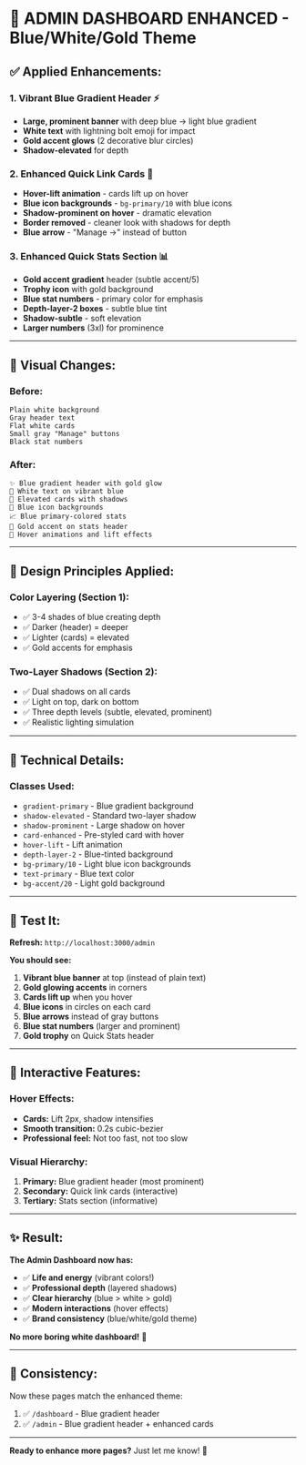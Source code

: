 # 🎨 ADMIN DASHBOARD ENHANCED - Blue/White/Gold Theme

## ✅ **Applied Enhancements:**

### **1. Vibrant Blue Gradient Header** ⚡
- **Large, prominent banner** with deep blue → light blue gradient
- **White text** with lightning bolt emoji for impact
- **Gold accent glows** (2 decorative blur circles)
- **Shadow-elevated** for depth

### **2. Enhanced Quick Link Cards** 🎯
- **Hover-lift animation** - cards lift up on hover
- **Blue icon backgrounds** - `bg-primary/10` with blue icons
- **Shadow-prominent on hover** - dramatic elevation
- **Border removed** - cleaner look with shadows for depth
- **Blue arrow** - "Manage →" instead of button

### **3. Enhanced Quick Stats Section** 📊
- **Gold accent gradient** header (subtle accent/5)
- **Trophy icon** with gold background
- **Blue stat numbers** - primary color for emphasis
- **Depth-layer-2 boxes** - subtle blue tint
- **Shadow-subtle** - soft elevation
- **Larger numbers** (3xl) for prominence

---

## 🎨 **Visual Changes:**

### **Before:**
```
Plain white background
Gray header text
Flat white cards
Small gray "Manage" buttons
Black stat numbers
```

### **After:**
```
✨ Blue gradient header with gold glow
💙 White text on vibrant blue
🎴 Elevated cards with shadows
🔵 Blue icon backgrounds
📈 Blue primary-colored stats
🥇 Gold accent on stats header
🎪 Hover animations and lift effects
```

---

## 📐 **Design Principles Applied:**

### **Color Layering (Section 1):**
- ✅ 3-4 shades of blue creating depth
- ✅ Darker (header) = deeper
- ✅ Lighter (cards) = elevated
- ✅ Gold accents for emphasis

### **Two-Layer Shadows (Section 2):**
- ✅ Dual shadows on all cards
- ✅ Light on top, dark on bottom
- ✅ Three depth levels (subtle, elevated, prominent)
- ✅ Realistic lighting simulation

---

## 🔧 **Technical Details:**

### **Classes Used:**
- `gradient-primary` - Blue gradient background
- `shadow-elevated` - Standard two-layer shadow
- `shadow-prominent` - Large shadow on hover
- `card-enhanced` - Pre-styled card with hover
- `hover-lift` - Lift animation
- `depth-layer-2` - Blue-tinted background
- `bg-primary/10` - Light blue icon backgrounds
- `text-primary` - Blue text color
- `bg-accent/20` - Light gold background

---

## 🧪 **Test It:**

**Refresh:** `http://localhost:3000/admin`

**You should see:**
1. **Vibrant blue banner** at top (instead of plain text)
2. **Gold glowing accents** in corners
3. **Cards lift up** when you hover
4. **Blue icons** in circles on each card
5. **Blue arrows** instead of gray buttons
6. **Blue stat numbers** (larger and prominent)
7. **Gold trophy** on Quick Stats header

---

## 💫 **Interactive Features:**

### **Hover Effects:**
- **Cards:** Lift 2px, shadow intensifies
- **Smooth transition:** 0.2s cubic-bezier
- **Professional feel:** Not too fast, not too slow

### **Visual Hierarchy:**
1. **Primary:** Blue gradient header (most prominent)
2. **Secondary:** Quick link cards (interactive)
3. **Tertiary:** Stats section (informative)

---

## ✨ **Result:**

**The Admin Dashboard now has:**
- ✅ **Life and energy** (vibrant colors!)
- ✅ **Professional depth** (layered shadows)
- ✅ **Clear hierarchy** (blue > white > gold)
- ✅ **Modern interactions** (hover effects)
- ✅ **Brand consistency** (blue/white/gold theme)

**No more boring white dashboard!** 🎉

---

## 📝 **Consistency:**

Now these pages match the enhanced theme:
1. ✅ `/dashboard` - Blue gradient header
2. ✅ `/admin` - Blue gradient header + enhanced cards

---

**Ready to enhance more pages?** Just let me know! 🚀


